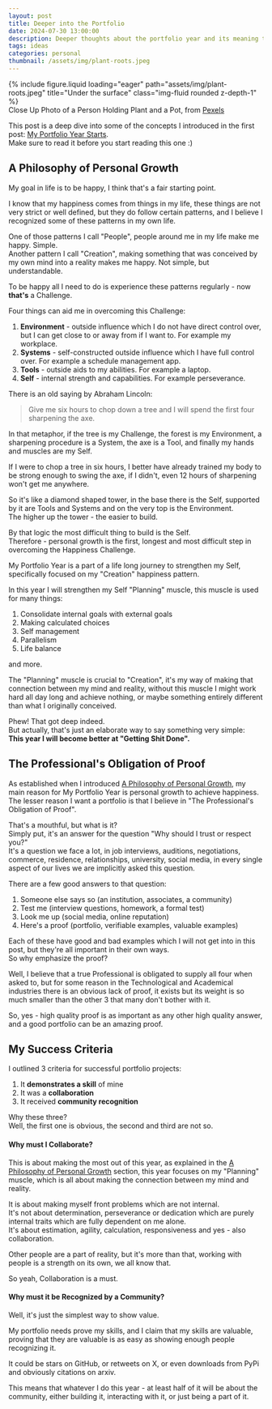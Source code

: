 ```yaml
---
layout: post
title: Deeper into the Portfolio
date: 2024-07-30 13:00:00
description: Deeper thoughts about the portfolio year and its meaning to me
tags: ideas
categories: personal
thumbnail: /assets/img/plant-roots.jpeg
---
```


<div class="row">
    <div class="col-sm mt-3 mt-md-0">
        {% include figure.liquid loading="eager" path="assets/img/plant-roots.jpeg" title="Under the surface" class="img-fluid rounded z-depth-1" %}
    </div>
</div>
<div class="caption">
    Close Up Photo of a Person Holding Plant and a Pot, from <a href="https://www.pexels.com/photo/close-up-photo-of-a-person-holding-plant-and-a-pot-4751968/">Pexels</a>
</div>

This post is a deep dive into some of the concepts I introduced in the first post: [My Portfolio Year Starts](../portfolio-start).  
Make sure to read it before you start reading this one :)

## A Philosophy of Personal Growth

My goal in life is to be happy, I think that's a fair starting point.

I know that my happiness comes from things in my life, these things are not very strict or well defined, but they do follow certain patterns, and I believe I recognized some of these patterns in my own life.

One of those patterns I call "People", people around me in my life make me happy. Simple.  
Another pattern I call "Creation", making something that was conceived by my own mind into a reality makes me happy. Not simple, but understandable.

To be happy all I need to do is experience these patterns regularly - now **that's** a Challenge.

Four things can aid me in overcoming this Challenge:

1. **Environment** - outside influence which I do not have direct control over, but I can get close to or away from if I want to. For example my workplace.
2. **Systems** - self-constructed outside influence which I have full control over. For example a schedule management app.
3. **Tools** - outside aids to my abilities. For example a laptop.
4. **Self** - internal strength and capabilities. For example perseverance.

There is an old saying by Abraham Lincoln:

> Give me six hours to chop down a tree and I will spend the first four sharpening the axe.

In that metaphor, if the tree is my Challenge, the forest is my Environment, a sharpening procedure is a System, the axe is a Tool, and finally my hands and muscles are my Self.

If I were to chop a tree in six hours, I better have already trained my body to be strong enough to swing the axe, if I didn't, even 12 hours of sharpening won't get me anywhere.

So it's like a diamond shaped tower, in the base there is the Self, supported by it are Tools and Systems and on the very top is the Environment.  
The higher up the tower - the easier to build.

By that logic the most difficult thing to build is the Self.  
Therefore - personal growth is the first, longest and most difficult step in overcoming the Happiness Challenge.

My Portfolio Year is a part of a life long journey to strengthen my Self, specifically focused on my "Creation" happiness pattern.

In this year I will strengthen my Self "Planning" muscle, this muscle is used for many things:

1. Consolidate internal goals with external goals
2. Making calculated choices
3. Self management
4. Parallelism
5. Life balance

and more.

The "Planning" muscle is crucial to "Creation", it's my way of making that connection between my mind and reality, without this muscle I might work hard all day long and achieve nothing, or maybe something entirely different than what I originally conceived.

Phew! That got deep indeed.  
But actually, that's just an elaborate way to say something very simple:  
**This year I will become better at "Getting Shit Done".**

## The Professional's Obligation of Proof

As established when I introduced [A Philosophy of Personal Growth](#a-philosophy-of-personal-growth), my main reason for My Portfolio Year is personal growth to achieve happiness.  
The lesser reason I want a portfolio is that I believe in "The Professional's Obligation of Proof".

That's a mouthful, but what is it?  
Simply put, it's an answer for the question "Why should I trust or respect you?"  
It's a question we face a lot, in job interviews, auditions, negotiations, commerce, residence, relationships, university, social media, in every single aspect of our lives we are implicitly asked this question.

There are a few good answers to that question:

1. Someone else says so (an institution, associates, a community)
2. Test me (interview questions, homework, a formal test)
3. Look me up (social media, online reputation)
4. Here's a proof (portfolio, verifiable examples, valuable examples)

Each of these have good and bad examples which I will not get into in this post, but they're all important in their own ways.  
So why emphasize the proof?

Well, I believe that a true Professional is obligated to supply all four when asked to, but for some reason in the Technological and Academical industries there is an obvious lack of proof, it exists but its weight is so much smaller than the other 3 that many don't bother with it.

So, yes - high quality proof is as important as any other high quality answer, and a good portfolio can be an amazing proof.

## My Success Criteria

I outlined 3 criteria for successful portfolio projects:

1. It **demonstrates a skill** of mine
2. It was a **collaboration**
3. It received **community recognition**

Why these three?  
Well, the first one is obvious, the second and third are not so.

#### Why must I Collaborate?

This is about making the most out of this year, as explained in the [A Philosophy of Personal Growth](#a-philosophy-of-personal-growth) section, this year focuses on my "Planning" muscle, which is all about making the connection between my mind and reality.

It is about making myself front problems which are not internal.  
It's not about determination, perseverance or dedication which are purely internal traits which are fully dependent on me alone.  
It's about estimation, agility, calculation, responsiveness and yes - also collaboration.

Other people are a part of reality, but it's more than that, working with people is a strength on its own, we all know that.

So yeah, Collaboration is a must.

#### Why must it be Recognized by a Community?

Well, it's just the simplest way to show value.

My portfolio needs prove my skills, and I claim that my skills are valuable, proving that they are valuable is as easy as showing enough people recognizing it.

It could be stars on GitHub, or retweets on X, or even downloads from PyPi and obviously citations on arxiv.

This means that whatever I do this year - at least half of it will be about the community, either building it, interacting with it, or just being a part of it.
